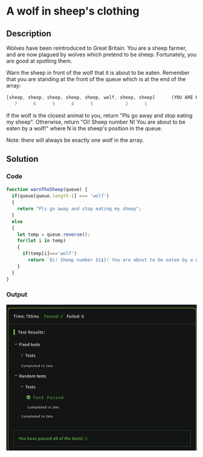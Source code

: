 # A wolf in sheep's clothing

## Description

Wolves have been reintroduced to Great Britain. You are a sheep farmer, and are now plagued by wolves which pretend to be sheep. Fortunately, you are good at spotting them.

Warn the sheep in front of the wolf that it is about to be eaten. Remember that you are standing at the front of the queue which is at the end of the array:

```Javascript
[sheep, sheep, sheep, sheep, sheep, wolf, sheep, sheep]      (YOU ARE HERE AT THE FRONT OF THE QUEUE)
   7      6      5      4      3            2      1
```

If the wolf is the closest animal to you, return "Pls go away and stop eating my sheep". Otherwise, return "Oi! Sheep number N! You are about to be eaten by a wolf!" where N is the sheep's position in the queue.

Note: there will always be exactly one wolf in the array.

## Solution

### Code

```JavaScript
function warnTheSheep(queue) {
  if(queue[queue.length-1] === 'wolf')
  {
    return "Pls go away and stop eating my sheep";
  }
  else
  {
    let temp = queue.reverse();
    for(let i in temp)
    {
      if(temp[i]==='wolf')
        return `Oi! Sheep number ${i}! You are about to be eaten by a wolf!`;
    }
  }
}
```

### Output

<img src="./../Images/wolf.png" alt="drawing"/><br>